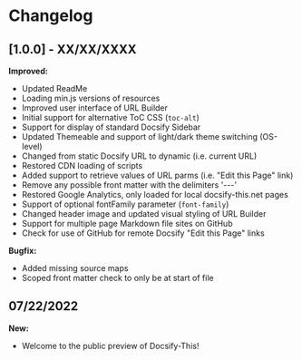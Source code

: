# Changelog

## [1.0.0] - XX/XX/XXXX

**Improved:**  
* Updated ReadMe
* Loading min.js versions of resources
* Improved user interface of URL Builder
* Initial support for alternative ToC CSS (`toc-alt`)
* Support for display of standard Docsify Sidebar
* Updated Themeable and support of light/dark theme switching (OS-level)
* Changed from static Docsify URL to dynamic (i.e. current URL)
* Restored CDN loading of scripts
* Added support to retrieve values of URL parms (i.e. "Edit this Page" link)
* Remove any possible front matter with the delimiters '---'
* Restored Google Analytics, only loaded for local docsify-this.net pages
* Support of optional fontFamily parameter (`font-family`)
* Changed header image and updated visual styling of URL Builder
* Support for multiple page Markdown file sites on GitHub
* Check for use of GitHub for remote Docsify "Edit this Page" links

**Bugfix:**  
* Added missing source maps
* Scoped front matter check to only be at start of file

## 07/22/2022

**New:**  
* Welcome to the public preview of Docsify-This!
